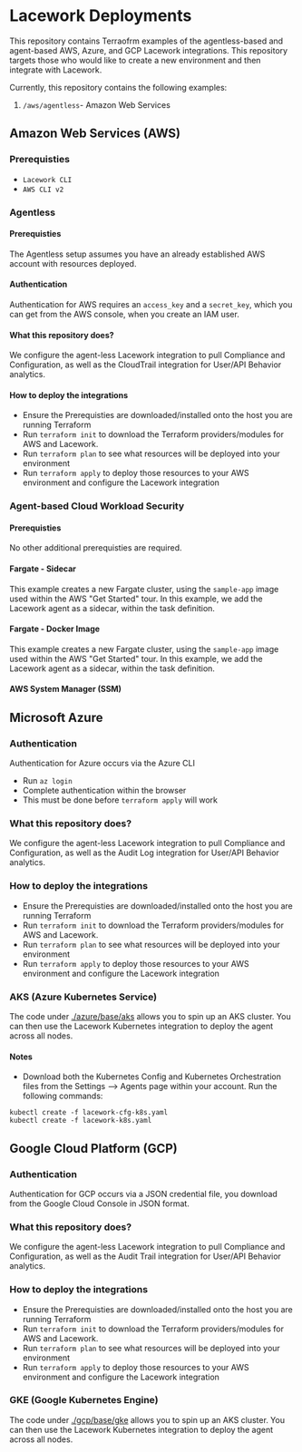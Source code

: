 # Lacework Deployments
This repository contains Terraofrm examples of the agentless-based and agent-based AWS, Azure, and GCP Lacework 
integrations.  This repository targets those who would like to create a new environment and then integrate with 
Lacework.

Currently, this repository contains the following examples:

1. `/aws/agentless`- Amazon Web Services

## Amazon Web Services (AWS)
### Prerequisties
- `Lacework CLI`
- `AWS CLI v2`
### Agentless

#### Prerequisties
The Agentless setup assumes you have an already established AWS account with resources deployed.

#### Authentication
Authentication for AWS requires an `access_key` and a `secret_key`, which you can get from the AWS console, when you 
create an IAM user.
#### What this repository does?
We configure the agent-less Lacework integration to pull Compliance and Configuration, as well as the CloudTrail 
integration for User/API Behavior analytics.
#### How to deploy the integrations
- Ensure the Prerequisties are downloaded/installed onto the host you are running Terraform
- Run `terraform init` to download the Terraform providers/modules for AWS and Lacework.
- Run `terraform plan` to see what resources will be deployed into your environment
- Run `terraform apply` to deploy those resources to your AWS environment and configure the Lacework integration

### Agent-based Cloud Workload Security
#### Prerequisties
No other additional prerequisties are required.

#### Fargate - Sidecar
This example creates a new Fargate cluster, using the `sample-app` image used within the AWS "Get Started" tour.
  In this example, we add the Lacework agent as a sidecar, within the task definition.
#### Fargate - Docker Image
This example creates a new Fargate cluster, using the `sample-app` image used within the AWS "Get Started" tour.
  In this example, we add the Lacework agent as a sidecar, within the task definition.
#### AWS System Manager (SSM)


## Microsoft Azure
### Authentication
Authentication for Azure occurs via the Azure CLI
- Run `az login`
- Complete authentication within the browser
- This must be done before `terraform apply` will work
### What this repository does?
We configure the agent-less Lacework integration to pull Compliance and Configuration, as well as the Audit Log 
integration for User/API Behavior analytics.
### How to deploy the integrations
- Ensure the Prerequisties are downloaded/installed onto the host you are running Terraform
- Run `terraform init` to download the Terraform providers/modules for AWS and Lacework.
- Run `terraform plan` to see what resources will be deployed into your environment
- Run `terraform apply` to deploy those resources to your AWS environment and configure the Lacework integration

### AKS (Azure Kubernetes Service)
The code under [./azure/base/aks](/azure/base/aks) allows you to spin up an AKS cluster.  You can then use the Lacework 
Kubernetes integration to deploy the agent across all nodes.

#### Notes
- Download both the Kubernetes Config and Kubernetes Orchestration files from the Settings --> Agents page within your 
account.  Run the following commands:
  
```
kubectl create -f lacework-cfg-k8s.yaml
kubectl create -f lacework-k8s.yaml

```
## Google Cloud Platform (GCP)
### Authentication
Authentication for GCP occurs via a JSON credential file, you download from the Google Cloud Console in JSON format.
### What this repository does?
We configure the agent-less Lacework integration to pull Compliance and Configuration, as well as the Audit Trail 
integration for User/API Behavior analytics.
### How to deploy the integrations
- Ensure the Prerequisties are downloaded/installed onto the host you are running Terraform
- Run `terraform init` to download the Terraform providers/modules for AWS and Lacework.
- Run `terraform plan` to see what resources will be deployed into your environment
- Run `terraform apply` to deploy those resources to your AWS environment and configure the Lacework integration
### GKE (Google Kubernetes Engine)
The code under [./gcp/base/gke](/gcp/base/gke) allows you to spin up an AKS cluster.  You can then use the Lacework 
Kubernetes integration to deploy the agent across all nodes.